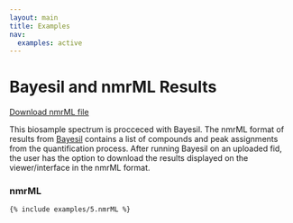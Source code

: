 ```yaml
---
layout: main
title: Examples
nav:
  examples: active
---
```


# Bayesil and nmrML Results

<a href="/examples/5/biosample_quantification.nmrML">Download nmrML file</a>

This biosample spectrum is procceced with Bayesil. The nmrML format of results from <a href="http://bayesil.ca" >Bayesil</a> contains a list of compounds and peak assignments from the quantification process. After running Bayesil on an uploaded fid, the user has the option to download the results displayed on the viewer/interface in the nmrML format.

### nmrML
```xml
{% include examples/5.nmrML %}
```
